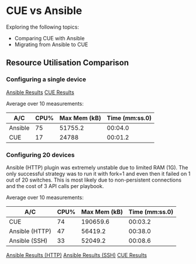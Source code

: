 # CUE vs Ansible 
Exploring the following topics:

* Comparing CUE with Ansible
* Migrating from Ansible to CUE


## Resource Utilisation Comparison

### Configuring a single device

[Ansible Results](./ansible.csv)
[CUE Results](./cue.csv)

Average over 10 measurements:

| A/C | CPU% | Max Mem (kB) | Time (mm:ss.0) | 
| ----|------|--------------|------|
| Ansible | 75 | 51755.2 | 00:04.0 |
| CUE | 17 | 24788 | 00:01.2 |


### Configuring 20 devices

Ansible (HTTP) plugin was extremely unstable due to limited RAM (1G). The only successful strategy was to run it with fork=1 and even then it failed on 1 out of 20 switches. This is most likely due to non-persistent connections and the cost of 3 API calls per playbook.

Average over 10 measurements:

| A/C | CPU% | Max Mem (kB) | Time (mm:ss.0) | 
| ----|------|--------------|------|
| CUE | 74 | 190659.6 | 00:03.2 |
| Ansible (HTTP) | 47 | 56419.2 | 00:38.0 |
| Ansible (SSH) | 33 | 52049.2 | 00:08.6 |

[Ansible Results (HTTP)](./ansible20-http.csv)
[Ansible Results (SSH)](./ansible20-csv.csv)
[CUE Results](./cue20.csv)



